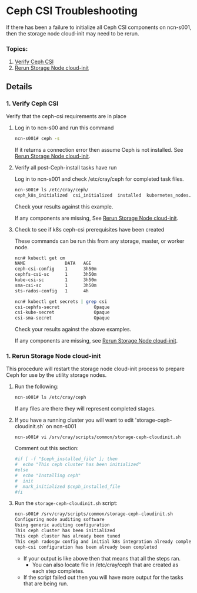 # Ceph CSI Troubleshooting

If there has been a failure to initialize all Ceph CSI components on ncn-s001, then the storage node
cloud-init may need to be rerun.

### Topics:
   1. [Verify Ceph CSI](#verify_ceph_csi)
   1. [Rerun Storage Node cloud-init](rerun_storage_node_cloud-init)

## Details

<a name="verify_ceph_csi"></a>
### 1. Verify Ceph CSI

Verify that the ceph-csi requirements are in place

   1. Log in to ncn-s00 and run this command

      ```bash
      ncn-s001# ceph -s
      ```
      If it returns a connection error then assume Ceph is not installed. See [Rerun Storage Node cloud-init](#rerun_storage_node_cloud-init).  
   1. Verify all post-Ceph-install tasks have run

      Log in to ncn-s001 and check /etc/cray/ceph for completed task files.

      ```bash
      ncn-s001# ls /etc/cray/ceph/
      ceph_k8s_initialized  csi_initialized  installed  kubernetes_nodes.txt  tuned
      ```

      Check your results against this example.

      If any components are missing, See [Rerun Storage Node cloud-init](#rerun_storage_node_cloud-init).

   1. Check to see if k8s ceph-csi prerequisites have been created

      These commands can be run this from any storage, master, or worker node.

      ```bash
      ncn# kubectl get cm
      NAME               DATA   AGE
      ceph-csi-config    1      3h50m
      cephfs-csi-sc      1      3h50m
      kube-csi-sc        1      3h50m
      sma-csi-sc         1      3h50m
      sts-rados-config   1      4h
      
      ncn# kubectl get secrets | grep csi
      csi-cephfs-secret             Opaque                                4      3h51m
      csi-kube-secret               Opaque                                2      3h51m
      csi-sma-secret                Opaque                                2      3h51m
      ```

      Check your results against the above examples.

      If any components are missing, see [Rerun Storage Node cloud-init](#rerun_storage_node_cloud-init).

<a name="rerun_storage_node_cloud-init"></a>
### 1. Rerun Storage Node cloud-init

   This procedure will restart the storage node cloud-init process to prepare Ceph for use by the utility storage nodes.

   1. Run the following:

       ```bash
       ncn-s001# ls /etc/cray/ceph
       ```
       If any files are there they will represent completed stages.

   1. If you have a running cluster you will want to edit 'storage-ceph-cloudinit.sh` on ncn-s001

       ```
       ncn-s001# vi /srv/cray/scripts/common/storage-ceph-cloudinit.sh
       ```

       Comment out this section:

       ```bash
       #if [ -f "$ceph_installed_file" ]; then
       #  echo "This ceph cluster has been initialized"
       #else
       #  echo "Installing ceph"
       #  init
       #  mark_initialized $ceph_installed_file
       #fi
       ```

   1. Run the `storage-ceph-cloudinit.sh` script:

       ```bash
       ncn-s001# /srv/cray/scripts/common/storage-ceph-cloudinit.sh
       Configuring node auditing software
       Using generic auditing configuration
       This ceph cluster has been initialized
       This ceph cluster has already been tuned
       This ceph radosgw config and initial k8s integration already complete
       ceph-csi configuration has been already been completed
       ```

       * If your output is like above then that means that all the steps ran.
           - You can also locate file in /etc/cray/ceph that are created as each step completes.
       * If the script failed out then you will have more output for the tasks that are being run. 
